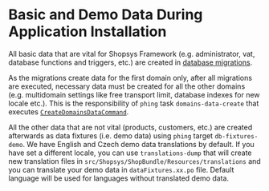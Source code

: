 # Basic and Demo Data During Application Installation

All basic data that are vital for Shopsys Framework (e.g. administrator, vat, database functions and triggers, etc.) are created in [database migrations](./database-migrations.md).

As the migrations create data for the first domain only,
after all migrations are executed, necessary data must be created for all the other domains
(e.g. multidomain settings like free transport limit, database indexes for new locale etc.).
This is the responsibility of `phing` task `domains-data-create` that executes [`CreateDomainsDataCommand`](https://github.com/shopsys/shopsys/blob/9.0/packages/framework/src/Command/CreateDomainsDataCommand.php).

All the other data that are not vital (products, customers, etc.) are created afterwards as data fixtures (i.e. demo data)
using `phing` target `db-fixtures-demo`.
We have English and Czech demo data translations by default.
If you have set a different locale, you can use `translations-dump` that will create new translation files in `src/Shopsys/ShopBundle/Resources/translations` and you can translate your demo data in `dataFixtures.xx.po` file.
Default language will be used for languages without translated demo data.
